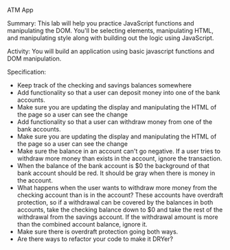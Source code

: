 ATM App

Summary:
This lab will help you practice JavaScript functions and manipulating the DOM. You'll be selecting elements, manipulating HTML, and manipulating style along with building out the logic using JavaScript.

Activity:
You will build an application using basic javascript functions and DOM manipulation.

Specification:
- Keep track of the checking and savings balances somewhere
- Add functionality so that a user can deposit money into one of the bank accounts.
- Make sure you are updating the display and manipulating the HTML of the page so a user can see the change
- Add functionality so that a user can withdraw money from one of the bank accounts.
- Make sure you are updating the display and manipulating the HTML of the page so a user can see the change
- Make sure the balance in an account can't go negative. If a user tries to withdraw more money than exists in the account, ignore the transaction.
- When the balance of the bank account is $0 the background of that bank account should be red. It should be gray when there is money in the account.
- What happens when the user wants to withdraw more money from the checking account than is in the account? These accounts have overdraft protection, so if a withdrawal can be covered by the balances in both accounts, take the checking balance down to $0 and take the rest of the withdrawal from the savings account. If the withdrawal amount is more than the combined account balance, ignore it.
- Make sure there is overdraft protection going both ways.
- Are there ways to refactor your code to make it DRYer?